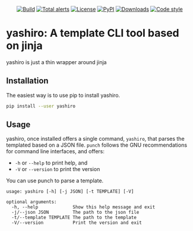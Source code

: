 <p align="center">
<a href="https://github.com/spapanik/yashiro/actions/workflows/build.yml"><img alt="Build" src="https://github.com/spapanik/yashiro/actions/workflows/build.yml/badge.svg"></a>
<a href="https://lgtm.com/projects/g/spapanik/yashiro/alerts/"><img alt="Total alerts" src="https://img.shields.io/lgtm/alerts/g/spapanik/yashiro.svg"/></a>
<a href="https://github.com/spapanik/yashiro/blob/main/LICENSE.txt"><img alt="License" src="https://img.shields.io/github/license/spapanik/yashiro"></a>
<a href="https://pypi.org/project/yashiro"><img alt="PyPI" src="https://img.shields.io/pypi/v/yashiro"></a>
<a href="https://pepy.tech/project/yashiro"><img alt="Downloads" src="https://pepy.tech/badge/yashiro"></a>
<a href="https://github.com/psf/black"><img alt="Code style" src="https://img.shields.io/badge/code%20style-black-000000.svg"></a>
</p>

# yashiro: A template CLI tool based on jinja

yashiro is just a thin wrapper around jinja

## Installation

The easiest way is to use pip to install yashiro.

```bash
pip install --user yashiro
```

## Usage
yashiro, once installed offers a single command, `yashiro`, that parses the templated based on a JSON file. `punch` follows the GNU recommendations for command line interfaces, and offers:
* `-h` or `--help` to print help, and
* `-V` or `--version` to print the version

You can use punch to parse a template.

```
usage: yashiro [-h] [-j JSON] [-t TEMPLATE] [-V]

optional arguments:
  -h, --help             Show this help message and exit
  -j/--json JSON         The path to the json file
  -t/--template TEMPLATE The path to the template
  -V/--version           Print the version and exit
```
